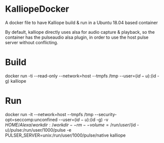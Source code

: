 # KalliopeDocker
A docker file to have Kalliope build &amp; run in a Ubuntu 18.04 based container

By default, kalliope directly uses alsa for audio capture & playback, so the container has
the pulseaudio alsa plugin, in order to use the host pulse server without conflicting.

# Build
docker run -ti --read-only --network=host --tmpfs /tmp  --user=$(id -u):$(id -g) kalliope 

# Run
docker run -it  --network=host --tmpfs /tmp   --security-opt=seccomp:unconfined --user=$(id -u):$(id -g)  -v $HOME/Alexa/workdir:/workdir  --rm  --volume=/run/user/$(id -u)/pulse:/run/user/1000/pulse -e PULSER_SERVER=unix:/run/user/1000/pulse/native   kalliope
